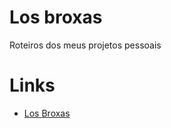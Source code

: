 # Los broxas 

Roteiros dos meus projetos pessoais

# Links

* [Los Broxas](https://nth9dev.github.io/Los-Broxas/)
